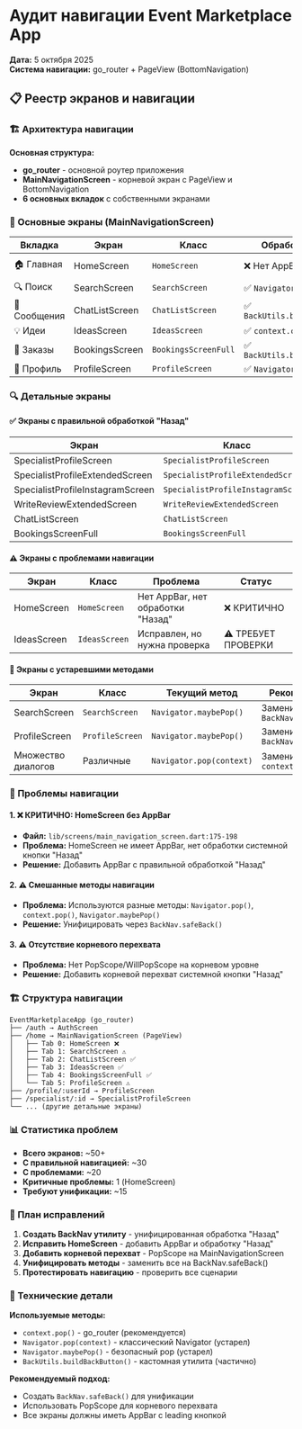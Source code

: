 # Аудит навигации Event Marketplace App

**Дата:** 5 октября 2025  
**Система навигации:** go_router + PageView (BottomNavigation)

## 📋 Реестр экранов и навигации

### 🏗️ Архитектура навигации

**Основная структура:**
- **go_router** - основной роутер приложения
- **MainNavigationScreen** - корневой экран с PageView и BottomNavigation
- **6 основных вкладок** с собственными экранами

### 📱 Основные экраны (MainNavigationScreen)

| Вкладка | Экран | Класс | Обработка "Назад" | Статус |
|---------|-------|-------|-------------------|--------|
| 🏠 Главная | HomeScreen | `HomeScreen` | ❌ Нет AppBar | ⚠️ ПРОБЛЕМА |
| 🔍 Поиск | SearchScreen | `SearchScreen` | ✅ `Navigator.maybePop()` | ✅ ОК |
| 💬 Сообщения | ChatListScreen | `ChatListScreen` | ✅ `BackUtils.buildBackButton()` | ✅ ОК |
| 💡 Идеи | IdeasScreen | `IdeasScreen` | ✅ `context.canPop()` | ✅ ОК |
| 📅 Заказы | BookingsScreen | `BookingsScreenFull` | ✅ `BackUtils.buildBackButton()` | ✅ ОК |
| 👤 Профиль | ProfileScreen | `ProfileScreen` | ✅ `Navigator.maybePop()` | ✅ ОК |

### 🔍 Детальные экраны

#### ✅ Экраны с правильной обработкой "Назад"

| Экран | Класс | Метод | Статус |
|-------|-------|-------|--------|
| SpecialistProfileScreen | `SpecialistProfileScreen` | `context.pop()` | ✅ ОК |
| SpecialistProfileExtendedScreen | `SpecialistProfileExtendedScreen` | `context.pop()` | ✅ ОК |
| SpecialistProfileInstagramScreen | `SpecialistProfileInstagramScreen` | `context.pop()` | ✅ ОК |
| WriteReviewExtendedScreen | `WriteReviewExtendedScreen` | `context.pop()` | ✅ ОК |
| ChatListScreen | `ChatListScreen` | `BackUtils.buildBackButton()` | ✅ ОК |
| BookingsScreenFull | `BookingsScreenFull` | `BackUtils.buildBackButton()` | ✅ ОК |

#### ⚠️ Экраны с проблемами навигации

| Экран | Класс | Проблема | Статус |
|-------|-------|----------|--------|
| HomeScreen | `HomeScreen` | Нет AppBar, нет обработки "Назад" | ❌ КРИТИЧНО |
| IdeasScreen | `IdeasScreen` | Исправлен, но нужна проверка | ⚠️ ТРЕБУЕТ ПРОВЕРКИ |

#### 🔧 Экраны с устаревшими методами

| Экран | Класс | Текущий метод | Рекомендация |
|-------|-------|---------------|--------------|
| SearchScreen | `SearchScreen` | `Navigator.maybePop()` | Заменить на `BackNav.safeBack()` |
| ProfileScreen | `ProfileScreen` | `Navigator.maybePop()` | Заменить на `BackNav.safeBack()` |
| Множество диалогов | Различные | `Navigator.pop(context)` | Заменить на `context.pop()` |

### 🎯 Проблемы навигации

#### 1. ❌ КРИТИЧНО: HomeScreen без AppBar
- **Файл:** `lib/screens/main_navigation_screen.dart:175-198`
- **Проблема:** HomeScreen не имеет AppBar, нет обработки системной кнопки "Назад"
- **Решение:** Добавить AppBar с правильной обработкой "Назад"

#### 2. ⚠️ Смешанные методы навигации
- **Проблема:** Используются разные методы: `Navigator.pop()`, `context.pop()`, `Navigator.maybePop()`
- **Решение:** Унифицировать через `BackNav.safeBack()`

#### 3. ⚠️ Отсутствие корневого перехвата
- **Проблема:** Нет PopScope/WillPopScope на корневом уровне
- **Решение:** Добавить корневой перехват системной кнопки "Назад"

### 🏗️ Структура навигации

```
EventMarketplaceApp (go_router)
├── /auth → AuthScreen
├── /home → MainNavigationScreen (PageView)
│   ├── Tab 0: HomeScreen ❌
│   ├── Tab 1: SearchScreen ⚠️
│   ├── Tab 2: ChatListScreen ✅
│   ├── Tab 3: IdeasScreen ✅
│   ├── Tab 4: BookingsScreenFull ✅
│   └── Tab 5: ProfileScreen ⚠️
├── /profile/:userId → ProfileScreen
├── /specialist/:id → SpecialistProfileScreen
└── ... (другие детальные экраны)
```

### 📊 Статистика проблем

- **Всего экранов:** ~50+
- **С правильной навигацией:** ~30
- **С проблемами:** ~20
- **Критичные проблемы:** 1 (HomeScreen)
- **Требуют унификации:** ~15

### 🎯 План исправлений

1. **Создать BackNav утилиту** - унифицированная обработка "Назад"
2. **Исправить HomeScreen** - добавить AppBar и обработку "Назад"
3. **Добавить корневой перехват** - PopScope на MainNavigationScreen
4. **Унифицировать методы** - заменить все на BackNav.safeBack()
5. **Протестировать навигацию** - проверить все сценарии

### 🔧 Технические детали

**Используемые методы:**
- `context.pop()` - go_router (рекомендуется)
- `Navigator.pop(context)` - классический Navigator (устарел)
- `Navigator.maybePop()` - безопасный pop (устарел)
- `BackUtils.buildBackButton()` - кастомная утилита (частично)

**Рекомендуемый подход:**
- Создать `BackNav.safeBack()` для унификации
- Использовать PopScope для корневого перехвата
- Все экраны должны иметь AppBar с leading кнопкой




